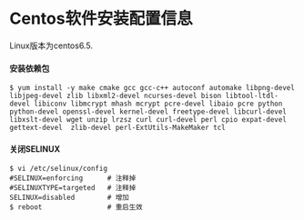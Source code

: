 # Centos软件安装配置信息

Linux版本为centos6.5.

#### 安装依赖包

```shell
$ yum install -y make cmake gcc gcc-c++ autoconf automake libpng-devel libjpeg-devel zlib libxml2-devel ncurses-devel bison libtool-ltdl-devel libiconv libmcrypt mhash mcrypt pcre-devel libaio pcre python python-devel openssl-devel kernel-devel freetype-devel libcurl-devel libxslt-devel wget unzip lrzsz curl curl-devel perl cpio expat-devel gettext-devel  zlib-devel perl-ExtUtils-MakeMaker tcl
```

#### 关闭SELINUX

    $ vi /etc/selinux/config
    #SELINUX=enforcing 		# 注释掉
    #SELINUXTYPE=targeted 	# 注释掉
    SELINUX=disabled 		# 增加
    $ reboot				# 重启生效
